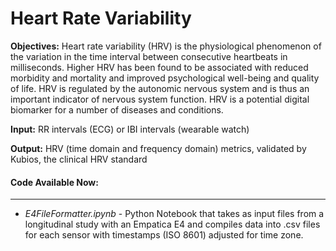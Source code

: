 # Heart Rate Variability

**Objectives:**
Heart rate variability (HRV) is the physiological phenomenon of the variation in the time interval between consecutive heartbeats in milliseconds. Higher HRV has been found to be associated with reduced morbidity and mortality and improved psychological well-being and quality of life. HRV is regulated by the autonomic nervous system and is thus an important indicator of nervous system function. HRV is a potential digital biomarker for a number of diseases and conditions.

**Input:**
RR intervals (ECG) or IBI intervals (wearable watch)

**Output:**
HRV (time domain and frequency domain) metrics, validated by Kubios, the clinical HRV standard

#### Code Available Now:
***

* *E4FileFormatter.ipynb* - Python Notebook that takes as input files from a longitudinal study with an Empatica E4 and compiles data into .csv files for each sensor with timestamps (ISO 8601) adjusted for time zone.

